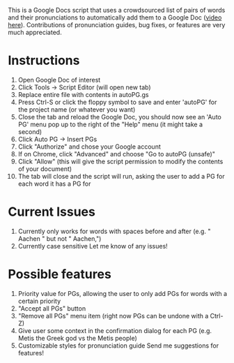 This is a Google Docs script that uses a crowdsourced list of pairs of words and their pronunciations to automatically add them to a Google Doc ([video here](https://streamable.com/450b3)). Contributions of pronunciation guides, bug fixes, or features are very much appreciated.

Instructions
============
1. Open Google Doc of interest
2. Click Tools -> Script Editor (will open new tab)
3. Replace entire file with contents in autoPG.gs
4. Press Ctrl-S or click the floppy symbol to save and enter 'autoPG' for the project name (or whatever you want)
5. Close the tab and reload the Google Doc, you should now see an 'Auto PG' menu pop up to the right of the "Help" menu (it might take a second)
6. Click Auto PG -> Insert PGs
7. Click "Authorize" and chose your Google account
8. If on Chrome, click "Advanced" and choose "Go to autoPG (unsafe)"
9. Click "Allow" (this will give the script permission to modify the contents of your document)
10. The tab will close and the script will run, asking the user to add a PG for each word it has a PG for

Current Issues
==============
1. Currently only works for words with spaces before and after (e.g. " Aachen " but not " Aachen,")
2. Currently case sensitive
Let me know of any issues!

Possible features
=================
1. Priority value for PGs, allowing the user to only add PGs for words with a certain priority
2. "Accept all PGs" button
3. "Remove all PGs" menu item (right now PGs can be undone with a Ctrl-Z)
4. Give user some context in the confirmation dialog for each PG (e.g. Metis the Greek god vs the Metis people)
5. Customizable styles for pronunciation guide
Send me suggestions for features!
